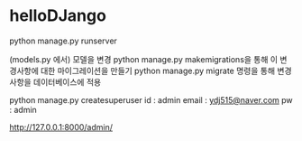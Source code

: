 # helloDJango

python manage.py runserver

(models.py 에서) 모델을 변경
python manage.py makemigrations을 통해 이 변경사항에 대한 마이그레이션을 만들기
python manage.py migrate 명령을 통해 변경사항을 데이터베이스에 적용

python manage.py createsuperuser
id : admin
email : ydj515@naver.com
pw : admin

http://127.0.0.1:8000/admin/